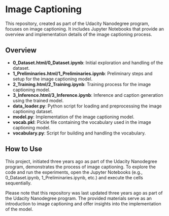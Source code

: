 # Image Captioning

This repository, created as part of the Udacity Nanodegree program, focuses on image captioning. It includes Jupyter Notebooks that provide an overview and implementation details of the image captioning process.

## Overview
- **0_Dataset.html/0_Dataset.ipynb**: Initial exploration and handling of the dataset.
- **1_Preliminaries.html/1_Preliminaries.ipynb**: Preliminary steps and setup for the image captioning model.
- **2_Training.html/2_Training.ipynb**: Training process for the image captioning model.
- **3_Inference.html/3_Inference.ipynb**: Inference and caption generation using the trained model.
- **data_loader.py**: Python script for loading and preprocessing the image captioning dataset.
- **model.py**: Implementation of the image captioning model.
- **vocab.pkl**: Pickle file containing the vocabulary used in the image captioning model.
- **vocabulary.py**: Script for building and handling the vocabulary.

## How to Use
This project, initiated three years ago as part of the Udacity Nanodegree program, demonstrates the process of image captioning. To explore the code and run the experiments, open the Jupyter Notebooks (e.g., 0_Dataset.ipynb, 1_Preliminaries.ipynb, etc.) and execute the cells sequentially.

Please note that this repository was last updated three years ago as part of the Udacity Nanodegree program. The provided materials serve as an introduction to image captioning and offer insights into the implementation of the model.
